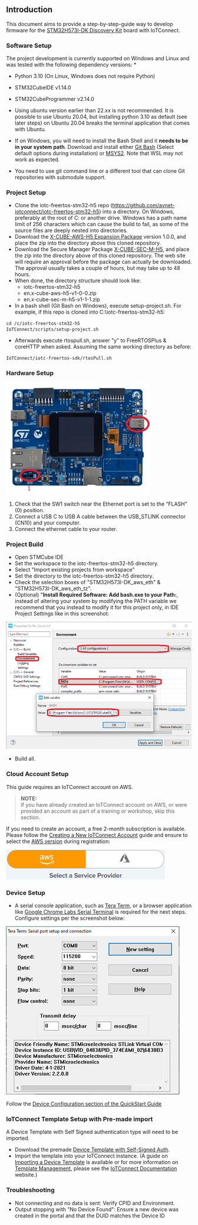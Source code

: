 ## Introduction

This document aims to provide a step-by-step-guide way to develop firmware for the
[STM32H573I-DK Discovery Kit](https://www.st.com/en/evaluation-tools/stm32h573i-dk.html) 
board with IoTConnect.

### Software Setup

The project development is currently supported on Windows and Linux and was tested with the following dependency versions:
* 
* Python 3.10 (On Linux, Windows does not require Python)
* STM32CubeIDE v1.14.0
* STM32CubeProgrammer v2.14.0
* Using ubuntu version earlier than 22.xx is not recommended.
It is possible to use Ubuntu 20.04, but installing python 3.10 as default (see later steps)
on Ubuntu 20.04 breaks the terminal application that comes with Ubuntu.

* If on Windows, you will need to install the Bash Shell and it **needs to be in your system path**.
Download and install either [Git Bash](https://git-scm.com/downloads) (Select default options during installation) 
or [MSYS2](https://www.msys2.org/). Note that WSL may not work as expected.
* You need to use git command line or a different tool that can clone Git repositories with submodule support.

### Project Setup

* Clone the iotc-freertos-stm32-h5 repo (https://github.com/avnet-iotconnect/iotc-freertos-stm32-h5)
into a directory. On Windows, preferably at the root of C: or another drive.
Windows has a path name limit of 256 characters which can cause the build to fail,
as some of the source files are deeply nested into directories.
* Download the [X-CUBE-AWS-H5 Expansion Package](https://www.st.com/en/embedded-software/x-cube-aws-h5.html) version 1.0.0, 
and place the zip into the directory above this cloned repository.
* Download the Secure Manager Package [X-CUBE-SEC-M-H5](https://www.st.com/en/embedded-software/stm32trustee-sm.html), 
and place the zip into the directory above of this cloned repository. 
The web site will require an approval before the package can actually be downloaded.
The approval usually takes a couple of hours, but may take up to 48 hours.
* When done, the directory structure should look like:
  * iotc-freertos-stm32-h5
  * en.x-cube-aws-h5-v1-0-0.zip
  * en.x-cube-sec-m-h5-v1-1-1.zip
* In a bash shell (Git Bash on Windows), execute setup-project.sh. For example, if this repo is cloned into
C:\iotc-freertos-stm32-h5:

```shell
cd /c/iotc-freertos-stm32-h5
IoTConnect/scripts/setup-project.sh 
```
* Afterwards execute rtospull.sh, answer "y" to FreeRTOSPlus & coreHTTP when asked. Assuming the same working directory as before:

```shell
IoTConnect/iotc-freertos-sdk/rtosPull.sh 
```


### Hardware Setup

![STM32H573I-DK.jp](media/STM32H573I-DK-layout.jpg)

1. Check that the SW1 switch near the Ethernet port is set to the “FLASH” (0) position.
2. Connect a USB C to USB A cable between the USB_STLINK connector (CN10) and your computer.
3. Connect the ethernet cable to your router.

### Project Build

* Open STMCube IDE
* Set the workspace to the iotc-freertos-stm32-h5 directory.
* Select "Import existing projects from workspace"
* Set the directory to the iotc-freertos-stm32-h5 directory.
* Check the selection boxes of "STM32H573I-DK_aws_eth" & "STM32H573I-DK_aws_eth_tz".
* (Optional) "**Install Required Software: Add bash.exe to your Path:**, instead of altering your system
by modifying the PATH variable we recommend that you instead to modify it for this project only, 
in IDE Project Settings like in this screenshot:

![Environment Settings](media/env-configuration-windows.png "Environment Settings")

* Build all.


### Cloud Account Setup
This guide requires an IoTConnect account on AWS.

>**NOTE:**  
> If you have already created an IoTConnect account on AWS, or were provided an account as part of a training or workshop, skip this section.

If you need to create an account, a free 2-month subscription is available.
Please follow the 
[Creating a New IoTConnect Account](https://github.com/avnet-iotconnect/avnet-iotconnect.github.io/blob/main/documentation/iotconnect/subscription/subscription.md)
guide and ensure to select the [AWS version](https://subscription.iotconnect.io/subscribe?cloud=aws) during registration:

![IoTConnect on AWS](https://github.com/avnet-iotconnect/avnet-iotconnect.github.io/blob/main/documentation/iotconnect/subscription/media/iotc-aws.png)

### Device Setup

* A serial console application, such as [Tera Term](https://ttssh2.osdn.jp/index.html.en),
 or a browser application like [Google Chrome Labs Serial Terminal](https://googlechromelabs.github.io/serial-terminal/)
 is required for the next steps. 
 Configure settings per the screenshot below:

![Tera Term Serial Settings](media/teraterm-settings.png "Tera Term Serial Settings")

Follow the [Device Configuration section of the QuickStart Guide](QUICKSTART.md#device-configuration)

### IoTConnect Template Setup with Pre-made import
A Device Template with Self Signed authentication type will need to be imported.
* Download the premade [Device Template with Self-Signed Auth](templates/device/STM32H5-DK-p2.1_template.JSON).
* Import the template into your IoTConnect instance. (A guide on [Importing a Device Template](https://github.com/avnet-iotconnect/avnet-iotconnect.github.io/blob/main/documentation/iotconnect/import_device_template.md) is available or for more information on [Template Management](https://docs.iotconnect.io/iotconnect/user-manuals/devices/template-management/), please see the [IoTConnect Documentation](https://iotconnect.io) website.)

### Troubleshooting
* Not connecting and no data is sent:  Verify CPID and  Environment.
* Output stopping with "No Device Found":  Ensure a new device was created in the portal and that the DUID matches the Device ID
